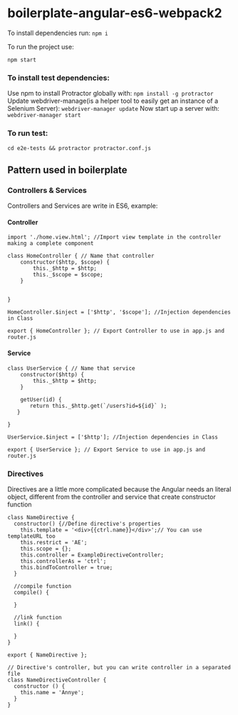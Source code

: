 # boilerplate-angular-es6-webpack2

To install dependencies run:
`npm i`

To run the project use:

`npm start`

### To install test dependencies:

Use npm to install Protractor globally with:
`npm install -g protractor`
Update webdriver-manage(is a helper tool to easily get an instance of a Selenium Server):
`webdriver-manager update`
Now start up a server with:
`webdriver-manager start`

### To run test:
`cd e2e-tests && protractor protractor.conf.js`

## Pattern used in boilerplate

### Controllers & Services

Controllers and Services are write in ES6, example:
#### Controller
```
import './home.view.html'; //Import view template in the controller making a complete component

class HomeController { // Name that controller
    constructor($http, $scope) {
        this._$http = $http;
        this._$scope = $scope;
    }


}

HomeController.$inject = ['$http', '$scope']; //Injection dependencies in Class

export { HomeController }; // Export Controller to use in app.js and router.js
```
#### Service
```
class UserService { // Name that service
    constructor($http) {
        this._$http = $http;
    }

    getUser(id) {
       return this._$http.get(`/users?id=${id}` );
   }

}

UserService.$inject = ['$http']; //Injection dependencies in Class

export { UserService }; // Export Service to use in app.js and router.js

```


### Directives

Directives are a little more complicated because the Angular needs an literal object, different from the controller and service that create constructor function

```
class NameDirective {
  constructor() {//Define directive's properties
    this.template = '<div>{{ctrl.name}}</div>';// You can use templateURL too
    this.restrict = 'AE';
    this.scope = {};
    this.controller = ExampleDirectiveController;
    this.controllerAs = 'ctrl';
    this.bindToController = true;
  }

  //compile function
  compile() {

  }

  //link function
  link() {

  }
}

export { NameDirective };

// Directive's controller, but you can write controller in a separated file  
class NameDirectiveController {
  constructor () {
    this.name = 'Annye';
  }
}
```

